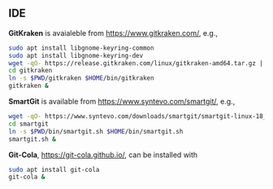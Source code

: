 ## IDE

**GitKraken** is avaialeble from https://www.gitkraken.com/, e.g.,
```bash
sudo apt install libgnome-keyring-common
sudo apt install libgnome-keyring-dev
wget -qO- https://release.gitkraken.com/linux/gitkraken-amd64.tar.gz | tar fvxz -
cd gitkraken
ln -s $PWD/gitkraken $HOME/bin/gitkraken
gitkraken &

```

**SmartGit** is available from https://www.syntevo.com/smartgit/, e.g., 
```bash
wget -qO- https://www.syntevo.com/downloads/smartgit/smartgit-linux-18_1_4.tar.gz | tar fvxz -
cd smartgit
ln -s $PWD/bin/smartgit.sh $HOME/bin/smartgit.sh
smartgit.sh &
```

**Git-Cola**, https://git-cola.github.io/, can be installed with 
```bash
sudo apt install git-cola
git-cola &
```
